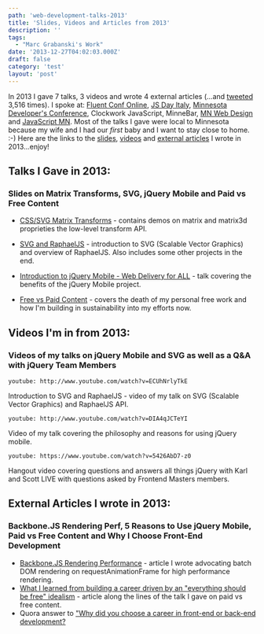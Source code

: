 ```yaml
---
path: 'web-development-talks-2013'
title: 'Slides, Videos and Articles from 2013'
description: ''
tags:
  - "Marc Grabanski's Work"
date: '2013-12-27T04:02:03.000Z'
draft: false
category: 'test'
layout: 'post'
---
```


In 2013 I gave 7 talks, 3 videos and wrote 4 external articles (...and [tweeted](http://twitter.com/1marc) 3,516 times). I spoke at: [Fluent Conf Online](http://oreillynet.com/pub/e/2969), [JS Day Italy](http://2013.jsday.it), [Minnesota Developer's Conference](http://mdc.ilmservice.com/), Clockwork JavaScript, MinneBar, [MN Web Design](http://www.meetup.com/mn-web-design/events/95185932/) and [JavaScript MN](http://www.meetup.com/JavaScriptMN/events/128471632/). Most of the talks I gave were local to Minnesota because my wife and I had our _first_ baby and I want to stay close to home. :-) Here are the links to the [slides](http://marcgrabanski.com/web-development-talks-2013/#slides), [videos](http://marcgrabanski.com/web-development-talks-2013/#videos) and [external articles](http://marcgrabanski.com/web-development-talks-2013/#external-articles) I wrote in 2013...enjoy!

## Talks I Gave in 2013:

### Slides on Matrix Transforms, SVG, jQuery Mobile and Paid vs Free Content

- [CSS/SVG Matrix Transforms](http://www.slideshare.net/1Marc/css-and-svg-matrix-transforms) - contains demos on matrix and matrix3d proprieties the low-level transform API.

- [SVG and RaphaelJS](http://www.slideshare.net/1Marc/svg-and-raphael-js) - introduction to SVG (Scalable Vector Graphics) and overview of RaphaelJS. Also includes some other projects in the end.

- [Introduction to jQuery Mobile - Web Delivery for ALL](http://www.slideshare.net/1Marc/jquery-mobile-12708778) - talk covering the benefits of the jQuery Mobile project.

- [Free vs Paid Content](http://www.slideshare.net/1Marc/open-sourcebloggingfreevspaid) - covers the death of my personal free work and how I'm building in sustainability into my efforts now.

## Videos I'm in from 2013:

### Videos of my talks on jQuery Mobile and SVG as well as a Q&A with jQuery Team Members

`youtube: http://www.youtube.com/watch?v=ECUhNrlyTkE`

Introduction to SVG and RaphaelJS - video of my talk on SVG (Scalable Vector Graphics) and RaphaelJS API.

`youtube: http://www.youtube.com/watch?v=DIA4qJCTeYI`

Video of my talk covering the philosophy and reasons for using jQuery mobile.

`youtube: https://www.youtube.com/watch?v=5426AbD7-z0`

Hangout video covering questions and answers all things jQuery with Karl and Scott LIVE with questions asked by Frontend Masters members.

## External Articles I wrote in 2013:

### Backbone.JS Rendering Perf, 5 Reasons to Use jQuery Mobile, Paid vs Free Content and Why I Choose Front-End Development

- [Backbone.JS Rendering Performance](http://blog.sprint.ly/post/42929468986/web-ui-rendering-performance) - article I wrote advocating batch DOM rendering on requestAnimationFrame for high performance rendering.
- [What I learned from building a career driven by an "everything should be free" idealism](https://medium.com/what-i-learned-building/be97720fedee) - article along the lines of the talk I gave on paid vs free content.
- Quora answer to ["Why did you choose a career in front-end or back-end development?](https://www.quora.com/Web-Development-Why-did-you-choose-a-career-in-front-end-or-back-end-development/answer/Marc-Grabanski)
